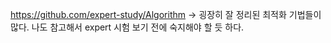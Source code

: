 https://github.com/expert-study/Algorithm
-> 굉장히 잘 정리된 최적화 기법들이 많다. 나도 참고해서 expert 시험 보기 전에 숙지해야 할 듯 하다.
